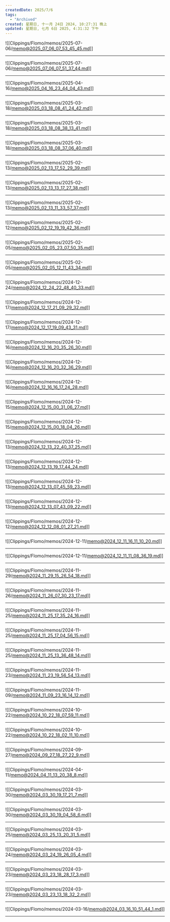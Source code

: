 ```yaml
---
createdDate: 2025/7/6
tags:
  - "Archived"
created: 星期日, 十一月 24日 2024, 10:27:31 晚上
updated: 星期日, 七月 6日 2025, 4:31:32 下午
---
```


![[Clippings/Flomo/memos/2025-07-06/memo@2025_07_06_07_53_45_45.md]]

---

![[Clippings/Flomo/memos/2025-07-06/memo@2025_07_06_07_51_37_44.md]]

---

![[Clippings/Flomo/memos/2025-04-16/memo@2025_04_16_23_44_04_43.md]]

---

![[Clippings/Flomo/memos/2025-03-18/memo@2025_03_18_08_41_24_42.md]]

---

![[Clippings/Flomo/memos/2025-03-18/memo@2025_03_18_08_38_13_41.md]]

---

![[Clippings/Flomo/memos/2025-03-18/memo@2025_03_18_08_37_06_40.md]]

---

![[Clippings/Flomo/memos/2025-02-13/memo@2025_02_13_17_52_29_39.md]]

---

![[Clippings/Flomo/memos/2025-02-13/memo@2025_02_13_13_17_27_38.md]]

---

![[Clippings/Flomo/memos/2025-02-13/memo@2025_02_13_11_33_57_37.md]]

---

![[Clippings/Flomo/memos/2025-02-12/memo@2025_02_12_19_19_42_36.md]]

---

![[Clippings/Flomo/memos/2025-02-05/memo@2025_02_05_23_07_50_35.md]]

---

![[Clippings/Flomo/memos/2025-02-05/memo@2025_02_05_12_11_43_34.md]]

---

![[Clippings/Flomo/memos/2024-12-24/memo@2024_12_24_22_48_40_33.md]]

---

![[Clippings/Flomo/memos/2024-12-17/memo@2024_12_17_21_09_29_32.md]]

---

![[Clippings/Flomo/memos/2024-12-17/memo@2024_12_17_19_09_43_31.md]]

---

![[Clippings/Flomo/memos/2024-12-16/memo@2024_12_16_20_35_26_30.md]]

---

![[Clippings/Flomo/memos/2024-12-16/memo@2024_12_16_20_32_36_29.md]]

---

![[Clippings/Flomo/memos/2024-12-16/memo@2024_12_16_16_17_24_28.md]]

---

![[Clippings/Flomo/memos/2024-12-15/memo@2024_12_15_00_31_06_27.md]]

---

![[Clippings/Flomo/memos/2024-12-15/memo@2024_12_15_00_18_04_26.md]]

---

![[Clippings/Flomo/memos/2024-12-13/memo@2024_12_13_22_40_37_25.md]]

---

![[Clippings/Flomo/memos/2024-12-13/memo@2024_12_13_19_17_44_24.md]]

---

![[Clippings/Flomo/memos/2024-12-13/memo@2024_12_13_07_45_59_23.md]]

---

![[Clippings/Flomo/memos/2024-12-13/memo@2024_12_13_07_43_09_22.md]]

---

![[Clippings/Flomo/memos/2024-12-12/memo@2024_12_12_08_01_27_21.md]]

---

![[Clippings/Flomo/memos/2024-12-11/memo@2024_12_11_16_11_10_20.md]]

---

![[Clippings/Flomo/memos/2024-12-11/memo@2024_12_11_11_08_36_19.md]]

---

![[Clippings/Flomo/memos/2024-11-29/memo@2024_11_29_15_26_54_18.md]]

---

![[Clippings/Flomo/memos/2024-11-26/memo@2024_11_26_07_30_23_17.md]]

---

![[Clippings/Flomo/memos/2024-11-25/memo@2024_11_25_17_35_24_16.md]]

---

![[Clippings/Flomo/memos/2024-11-25/memo@2024_11_25_17_04_56_15.md]]

---

![[Clippings/Flomo/memos/2024-11-25/memo@2024_11_25_13_36_48_14.md]]

---

![[Clippings/Flomo/memos/2024-11-23/memo@2024_11_23_19_56_54_13.md]]

---

![[Clippings/Flomo/memos/2024-11-09/memo@2024_11_09_23_16_14_12.md]]

---

![[Clippings/Flomo/memos/2024-10-22/memo@2024_10_22_18_07_59_11.md]]

---

![[Clippings/Flomo/memos/2024-10-22/memo@2024_10_22_18_02_11_10.md]]

---

![[Clippings/Flomo/memos/2024-09-27/memo@2024_09_27_18_27_22_9.md]]

---

![[Clippings/Flomo/memos/2024-04-11/memo@2024_04_11_13_20_38_8.md]]

---

![[Clippings/Flomo/memos/2024-03-30/memo@2024_03_30_19_17_21_7.md]]

---

![[Clippings/Flomo/memos/2024-03-30/memo@2024_03_30_19_04_58_6.md]]

---

![[Clippings/Flomo/memos/2024-03-25/memo@2024_03_25_13_20_31_5.md]]

---

![[Clippings/Flomo/memos/2024-03-24/memo@2024_03_24_19_26_05_4.md]]

---

![[Clippings/Flomo/memos/2024-03-23/memo@2024_03_23_18_28_17_3.md]]

---

![[Clippings/Flomo/memos/2024-03-23/memo@2024_03_23_13_18_32_2.md]]

---

![[Clippings/Flomo/memos/2024-03-16/memo@2024_03_16_10_51_44_1.md]]

---
